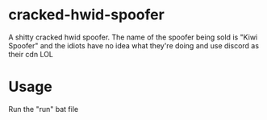 # cracked-hwid-spoofer
A shitty cracked hwid spoofer. The name of the spoofer being sold is "Kiwi Spoofer" and the idiots have no idea what they're doing and use discord as their cdn LOL

# Usage

Run the "run" bat file
